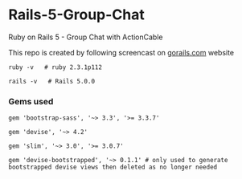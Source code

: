 # Rails-5-Group-Chat
Ruby on Rails 5 - Group Chat with ActionCable 

This repo is created by following screencast on [gorails.com](https://gorails.com/) website

```
ruby -v   # ruby 2.3.1p112 
```

```
rails -v   # Rails 5.0.0
```

### Gems used

```
gem 'bootstrap-sass', '~> 3.3', '>= 3.3.7'

gem 'devise', '~> 4.2'

gem 'slim', '~> 3.0', '>= 3.0.7'

gem 'devise-bootstrapped', '~> 0.1.1' # only used to generate bootstrapped devise views then deleted as no longer needed
```
